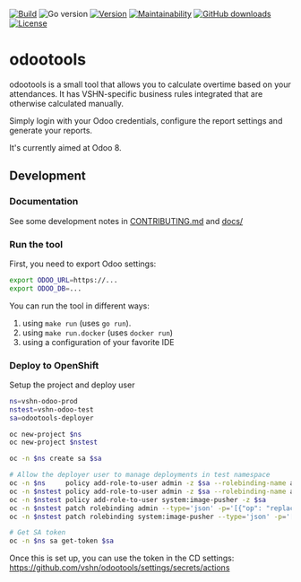[![Build](https://img.shields.io/github/workflow/status/vshn/odootools/Test)][build]
![Go version](https://img.shields.io/github/go-mod/go-version/vshn/odootools)
[![Version](https://img.shields.io/github/v/release/vshn/odootools)][releases]
[![Maintainability](https://img.shields.io/codeclimate/maintainability/vshn/odootools)][codeclimate]
[![GitHub downloads](https://img.shields.io/github/downloads/vshn/odootools/total)][releases]
[![License](https://img.shields.io/github/license/vshn/odootools)][license]

[build]: https://github.com/vshn/odootools/actions?query=workflow%3ATest
[releases]: https://github.com/vshn/odootools/releases
[license]: https://github.com/vshn/odootools/blob/master/LICENSE
[codeclimate]: https://codeclimate.com/github/vshn/odootools

# odootools

odootools is a small tool that allows you to calculate overtime based on your attendances.
It has VSHN-specific business rules integrated that are otherwise calculated manually.

Simply login with your Odoo credentials, configure the report settings and generate your reports.

It's currently aimed at Odoo 8.

## Development

### Documentation

See some development notes in [CONTRIBUTING.md](./CONTRIBUTING.md) and [docs/](./docs/)

### Run the tool

First, you need to export Odoo settings:
```bash
export ODOO_URL=https://...
export ODOO_DB=...
```

You can run the tool in different ways:

1. using `make run` (uses `go run`).
2. using `make run.docker` (uses `docker run`)
3. using a configuration of your favorite IDE

### Deploy to OpenShift

Setup the project and deploy user

```bash
ns=vshn-odoo-prod
nstest=vshn-odoo-test
sa=odootools-deployer

oc new-project $ns
oc new-project $nstest

oc -n $ns create sa $sa

# Allow the deployer user to manage deployments in test namespace
oc -n $ns     policy add-role-to-user admin -z $sa --rolebinding-name admin
oc -n $nstest policy add-role-to-user admin -z $sa --rolebinding-name admin
oc -n $nstest policy add-role-to-user system:image-pusher -z $sa
oc -n $nstest patch rolebinding admin --type='json' -p='[{"op": "replace", "path": "/subjects/1/namespace", "value":"'$ns'"}]'
oc -n $nstest patch rolebinding system:image-pusher --type='json' -p='[{"op": "replace", "path": "/subjects/0/namespace", "value":"'$ns'"}]'

# Get SA token
oc -n $ns sa get-token $sa
```
Once this is set up, you can use the token in the CD settings: https://github.com/vshn/odootools/settings/secrets/actions
